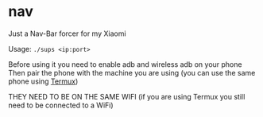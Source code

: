 # nav
Just a Nav-Bar forcer for my Xiaomi

Usage: `./sups <ip:port>`

Before using it you need to enable adb and wireless adb on your phone
Then pair the phone with the machine you are using (you can use the same phone using [Termux](https://www.f-droid.org/packages/com.termux/)) 

THEY NEED TO BE ON THE SAME WIFI (if you are using Termux you still need to be connected to a WiFi)
